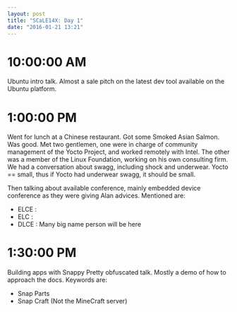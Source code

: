 ```yaml
---
layout: post
title: "SCaLE14X: Day 1"
date: "2016-01-21 13:21"
---
```


# 10:00:00 AM

Ubuntu intro talk. Almost a sale pitch on the latest dev tool available on the Ubuntu platform.

# 1:00:00 PM

Went for lunch at a Chinese restaurant. Got some Smoked Asian Salmon. Was good. Met two gentlemen, one were in charge of community management of the Yocto Project, and worked remotely with Intel. The other was a member of the Linux Foundation, working on his own consulting firm. We had a conversation about swagg, including shock and underwear. Yocto == small, thus if Yocto had underwear swagg, it should be small.

Then talking about available conference, mainly embedded device conference as they were giving Alan advices. Mentioned are:
  + ELCE   :
  + ELC    :
  + DLCE   : Many big name person will be here

# 1:30:00 PM

Building apps with Snappy
Pretty obfuscated talk. Mostly a demo of how to approach the docs. Keywords are:
  + Snap Parts
  + Snap Craft (Not the MineCraft server)
